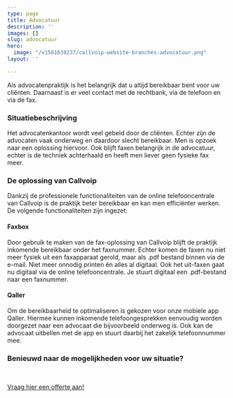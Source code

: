 ```yaml
---
type: page
title: Advocatuur
description: ''
images: []
slug: advocatuur
hero:
  image: "/v1561639237/callvoip-website-branches-advocatuur.png"
layout: ''

---
```

Als advocatenpraktijk is het belangrijk dat u altijd bereikbaar bent voor uw cliënten. Daarnaast is er veel contact met de rechtbank, via de telefoon en via de fax.

### Situatiebeschrijving

Het advocatenkantoor wordt veel gebeld door de cliënten. Echter zijn de advocaten vaak onderweg en daardoor slecht bereikbaar. Men is opzoek naar een oplossing hiervoor. Ook blijft faxen belangrijk in de advocatuur, echter is de techniek achterhaald en heeft men liever geen fysieke fax meer.

### De oplossing van Callvoip

Dankzij de professionele functionaliteiten van de online telefooncentrale van Callvoip is de praktijk beter bereikbaar en kan men efficiënter werken. De volgende functionaliteiten zijn ingezet:

#### Faxbox

Door gebruik te maken van de fax-oplossing van Callvoip blijft de praktijk inkomende bereikbaar onder het faxnummer. Echter komen de faxen nu niet meer fysiek uit een faxapparaat gerold, maar als .pdf bestand binnen via de e-mail. Niet meer onnodig printen én alles al digitaal. Ook het uit-faxen gaat nu digitaal via de online telefooncentrale. Je stuurt digitaal een .pdf-bestand naar een faxnummer.

#### Qaller

Om de bereikbaarheid te optimaliseren is gekozen voor onze mobiele app Qaller. Hiermee kunnen inkomende telefoongesprekken eenvoudig worden doorgezet naar een advocaat die bijvoorbeeld onderweg is. Ook kan de advocaat uitbellen met de app en stuurt daarbij het zakelijk telefoonnummer mee.

### Benieuwd naar de mogelijkheden voor uw situatie?

<br>

<a href="/offerte/" class="button">Vraag hier een offerte aan!</a>